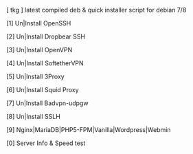   [ tkg ] latest compiled deb & quick installer script for debian 7/8

  [1]  Un|Install OpenSSH

  [2]  Un|Install Dropbear SSH

  [3]  Un|Install OpenVPN

  [4]  Un|Install SoftetherVPN

  [5]  Un|Install 3Proxy

  [6]  Un|Install Squid Proxy

  [7]  Un|Install Badvpn-udpgw

  [8]  Un|Install SSLH

  [9]  Nginx|MariaDB|PHP5-FPM|Vanilla|Wordpress|Webmin

  [0]  Server Info & Speed test
